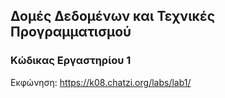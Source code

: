 ## Δομές Δεδομένων και Τεχνικές Προγραμματισμού

### Κώδικας Εργαστηρίου 1

Εκφώνηση: https://k08.chatzi.org/labs/lab1/ 
